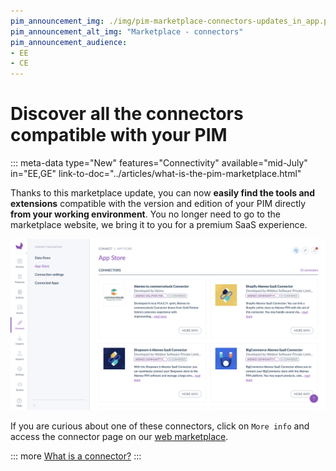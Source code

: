 ```yaml
---
pim_announcement_img: ./img/pim-marketplace-connectors-updates_in_app.png
pim_announcement_alt_img: "Marketplace - connectors"
pim_announcement_audience:
- EE
- CE
---
```


# Discover all the connectors compatible with your PIM
::: meta-data type="New" features="Connectivity" available="mid-July" in="EE,GE" link-to-doc="../articles/what-is-the-pim-marketplace.html"

Thanks to this marketplace update, you can now **easily find the tools and extensions** compatible with the version and edition of your PIM directly **from your working environment**. You no longer need to go to the marketplace website, we bring it to you for a premium SaaS experience.

![Marketplace - connectors list](../img/pim-marketplace-connectors.png)

If you are curious about one of these connectors, click on `More info` and access the connector page on our [web marketplace](https://marketplace.akeneo.com/).

::: more
[What is a connector?](../articles/what-is-the-pim-marketplace.html#whats-a-connector)
:::
